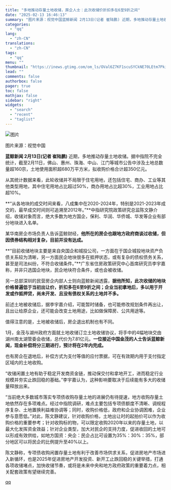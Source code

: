 ```yaml
---
title: "多地推动存量土地收储，房企人士：此次收储价折扣多在6至9折之间"
date: "2025-02-13 16:46:13"
summary: "图片来源：视觉中国蓝鲸新闻 2月13日(记者 崔陆鹏) 近期，多地推动存量土地收储。据中指院不完全统..."
categories:
  - "qq"
lang:
  - "zh-CN"
translations:
  - "zh-CN"
tags:
  - "qq"
menu: ""
thumbnail: "https://inews.gtimg.com/om_ls/OVal6Z7KF1scuSYCkNE70LEtm7PkiCAdqtrDY-VERjCQUAA_640360/0"
lead: ""
comments: false
authorbox: false
pager: true
toc: false
mathjax: false
sidebar: "right"
widgets:
  - "search"
  - "recent"
  - "taglist"
---
```


![图片](https://inews.gtimg.com/om_bt/OoMT1EXpXbc0T76HSxQc_75_ls-FBr1RL3ddFm09jOdDYAA/641)

图片来源：视觉中国

**蓝鲸新闻 2月13日(记者 崔陆鹏)** 近期，多地推动存量土地收储。据中指院不完全统计，截至2月11日，佛山、惠州、珠海、中山、江门等城市公告中涉及土地总数量超160宗，土地使用面积超680万平方米，拟收购价格合计超350亿元。

从其统计数据来看，此轮收储并不局限于住宅用地，还包括住宅、商办、工业等其他类型用地，其中住宅用地占比超过50%，商办用地占比超30%，工业用地占比超10%。

**“从各地块的成交时间来看，八成集中在2020-2024年，特别是2021-2023年成交的，最早成交时间则可追溯至2012年。”**中指研究院政策研究总监陈文静介绍，收储对象而言，绝大多数为地方国企，保利、华润、华侨城、华发等企业有部分地块进入名单。

某华南房企市场负责人告诉蓝鲸财经，**他所在的房企也跟地方政府商谈过收储，但因债券结构相对复杂，目前并没有达成。**

**“目前收储地块主要是来自央国企和城投公司，一方面在于国企城投地块资产负债关系较为清晰，另一方面民企地块很多在抵押状态，或有复杂的债权债务关系，甚至是司法纠纷，不符合收储条件。”**广东省住房政策研究中心首席研究员李宇嘉称，并非只选国企地块，民企地块符合条件，或也会被收储。

另一总部深圳的民营房企内部人士则向蓝鲸新闻透露，**据他所知，此次收储的地块价格普遍低于当初出让价，折扣多在6至9折之间；企业当初拿地后，多以用于开发或作抵押贷，尚未开发、且没有债权关系的土地并不多。**

前述土地被收储后，据李宇嘉介绍，可能暂时储备，也可能修改规划条件再出让，且出让给原企业，还可能会改变土地用途，比如做保障房、公共用途等。

值得注意的是，土地被收储后，房企退出机制也有不同。

1月，金茂与湖州政府方面就土地收储订立土地收储协议，将手中的4幅地块交由湖州南太湖管委会收储，总代价为7.81亿元。**一位接近中国金茂的人士告诉蓝鲸新闻，现金补偿将分三期进行，预计将在2年内完成。**

也有房企在退地后，补偿方式为支付等值的应付票据，可在有效期内用于支付指定区域内的土地收购。

“收储闲置土地有助于稳定开发商资金链，推动保交付和拿地开工，进而稳定行业规模并夯实止跌回稳的基础。”李宇嘉认为，这种影响要取决于后续能有多大的收储量释放出来。

“当前绝大多数城市落实专项债收购存量土地的进展仍有待提速，地方收购存量土地依然存在多项难点。经过中指院调研，难点主要包括专项债额度不清晰、调规程序复杂、土地置换利益难协调等；同时，收购价格低，政府和企业协调困难，企业参与意愿低。”对此，陈文静建议，针对收购价格，土地出让时的起拍价可以作为收购价格的重要参考；针对收购标的物，可以限定收购2020年以来的存量土地，以最大化发挥资金效益；针对企业类型，加大对民企的支持力度，促进收回的土地可以形成有效供给，如地方国资：央企：民企占比可设置为35%：30%：35%，部分地区可以将民企的比例提升至40%以上。

陈文静称，专项债收购闲置存量土地有利于改善市场供求关系，促进房地产市场进入新循环，也是2025年促进房地产开发投资、新开工止跌回稳的关键举措，打通各项收储堵点，加快收储节奏，或将是未来中央和地方政府政策的重要着力点，相关配套政策有望继续完善。

[qq](https://new.qq.com/rain/a/20250213A060SV00)
